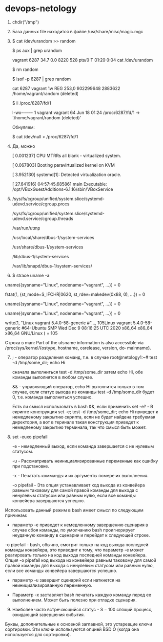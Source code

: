 

# devops-netology

1. chdir("/tmp")   

2. База данных file находится в файле /usr/share/misc/magic.mgc


3. $ cat /dev/urandom >> random

   $ ps aux | grep urandom

   vagrant     6287 34.7  0.0   8220   528 pts/0    T    01:20   0:04 cat /dev/urandom

   $ rm random

   $ lsof -p 6287 | grep random

   cat     6287 vagrant    1w   REG  253,0 902299648 2883622 /home/vagrant/random (deleted)

   $ ll /proc/6287/fd/1

   l-wx------ 1 vagrant vagrant 64 Jun 18 01:24 /proc/6287/fd/1 -> '/home/vagrant/random (deleted)'

   Обнуляем:

   $ cat /dev/null > /proc/6287/fd/1


4. Да, можно
   
   [    0.001237] CPU MTRRs all blank - virtualized system.
   
   [    0.067803] Booting paravirtualized kernel on KVM
   
   [    3.952130] systemd[1]: Detected virtualization oracle.
   
   [   27.641916] 04:57:45.685861 main     Executable: /opt/VBoxGuestAdditions-6.1.16/sbin/VBoxService



5.  /sys/fs/cgroup/unified/system.slice/systemd-udevd.service/cgroup.procs
   
    /sys/fs/cgroup/unified/system.slice/systemd-udevd.service/cgroup.threads

    /var/run/utmp

    /usr/local/share/dbus-1/system-services

    /usr/share/dbus-1/system-services

    /lib/dbus-1/system-services

    /var/lib/snapd/dbus-1/system-services/


6. $ strace uname -a

uname({sysname="Linux", nodename="vagrant", ...}) = 0

fstat(1, {st_mode=S_IFCHR|0620, st_rdev=makedev(0x88, 0), ...}) = 0

uname({sysname="Linux", nodename="vagrant", ...}) = 0

uname({sysname="Linux", nodename="vagrant", ...}) = 0

write(1, "Linux vagrant 5.4.0-58-generic #"..., 105Linux vagrant 5.4.0-58-generic #64-Ubuntu SMP Wed Dec 9 08:16:25 UTC 2020 x86_64 x86_64 x86_64 GNU/Linux
) = 105


   Строка в man: Part of the utsname information is also accessible via /proc/sys/kernel/{ostype, hostname, osrelease, version, do‐
       mainname}.


7. ; - оператор разделения команд, т.е. в случае root@netology1:~# test -d /tmp/some_dir; echo Hi

   сначала выполниться test -d /tmp/some_dir затем echo Hi, обе команды выполнятся в любом случае.

    && - управляющий оператор, echo Hi вытолнится только в том случае, если статус выхода 
    из команды test -d /tmp/some_dir будет 0, т.е. команда выполниться успешно.

    Есть ли смысл использовать в bash &&, если применить set -e? - В скрипте конструкция set -e; test -d /tmp/some_dir; echo Hi
    приведет к немедленому закрытию скрипта, если не будет найдена требуемая директория, а вот в теринале такая конструкция приведет к немедленому закрытию терминала, так что смысл быть может.  


8.  set -euxo pipefail

    -e - немедленный выход, если команда завершается с не нулевым статусом.

    -u - Рассматривать неинициализированные переменные как ошибку при подстановке.

    -x - Печатать комманды и их аргументы помере их выполнения.

    -o pipefail - Эта опция устанавливает код выхода из конвейера равным таковому для самой правой команды для выхода с ненулевым статусом или равным нулю, 
если все команды конвейера завершаются успешно. 

   Использовать данный режим в bash имеет смысл по следующим причинам:

   - параметр -e приведет к немедленному завершению сценария в случае сбоя команды, по умолчанию bash проигнорирует неудачную команду в сценарии и перейдет к следующей строке.

   -o pipefail - bash, обычно, смотрит только на код выхода последней команды конвейера, это приводит к тому, что параметр 
-e может реагировать только на код выхода последней команды конвейера. Опция -o pipefail код выхода из конвейера равным 
таковому для самой правой команды для выхода с ненулевым статусом или равным нулю, если все команды конвейера завершаются успешно.
  
   - параметр -u завершит сценарий если наткнется на неинициализированную переменную.

   - Параметр -x заставляет bash печатать каждую команду перед ее выполнением. Может быть полезно при отладке сценария.

   

9. Наиболее часто встречающийся статус -   S = 100 спящий процесс, ожидающий завершения сибытия.

  Буквы,  дополнительные к основной заглавной, это устаревцие ключи сортировки. Эти ключи используются опцией BSD O (когда она используется для сортировки).

   
 
